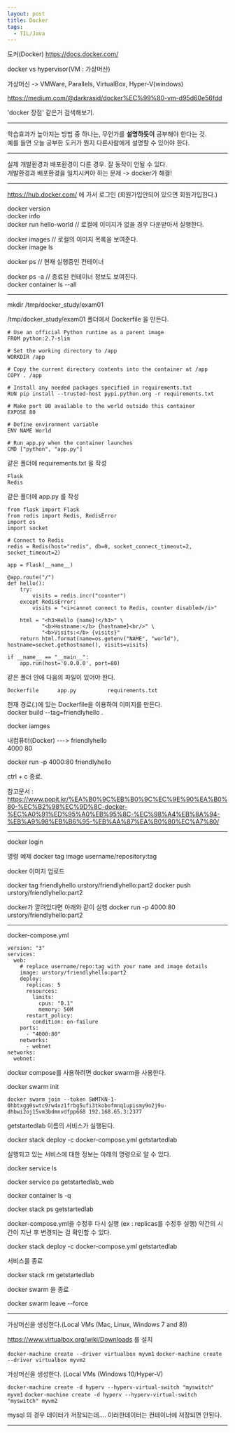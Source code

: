 ```yaml
---
layout: post 
title: Docker
tags:
  - TIL/Java
---
```


도커(Docker)
https://docs.docker.com/  

docker vs hypervisor(VM : 가상머신) 

가상머신 -> VMWare, Parallels, VirtualBox, Hyper-V(windows)

https://medium.com/@darkrasid/docker%EC%99%80-vm-d95d60e56fdd  

'docker 장점' 같은거 검색해보기.

---

학습효과가 높아지는 방법 중 하나는, 무언가를 **설명하듯이** 공부해야 한다는 것.  
예를 들면 오늘 공부한 도커가 뭔지 다른사람에게 설명할 수 있어야 한다.  

---

실제 개발환경과 배포환경이 다른 경우. 잘 동작이 안될 수 있다.  
개발환경과 배포환경을 일치시켜야 하는 문제 -> docker가 해결!

---
https://hub.docker.com/ 에 가서 로그인 (회원가입안되어 있으면 회원가입한다.)  

docker version  
docker info  
docker run hello-world // 로컬에 이미지가 없을 경우 다운받아서 실행한다.  

docker images // 로컬의 이미지 목록을 보여준다.  
docker image ls  

docker ps // 현재 실행중인 컨테이너  

docker ps -a // 종료된 컨테이너 정보도 보여진다.  
docker container ls --all  

---

mkdir /tmp/docker_study/exam01   

/tmp/docker_study/exam01 폴더에서 Dockerfile 을 만든다.  

```
# Use an official Python runtime as a parent image
FROM python:2.7-slim

# Set the working directory to /app
WORKDIR /app

# Copy the current directory contents into the container at /app
COPY . /app

# Install any needed packages specified in requirements.txt
RUN pip install --trusted-host pypi.python.org -r requirements.txt

# Make port 80 available to the world outside this container
EXPOSE 80

# Define environment variable
ENV NAME World

# Run app.py when the container launches
CMD ["python", "app.py"]

```
같은 폴더에 requirements.txt 을 작성  
```
Flask
Redis
```

같은 폴더에 app.py 를 작성  
```
from flask import Flask
from redis import Redis, RedisError
import os
import socket

# Connect to Redis
redis = Redis(host="redis", db=0, socket_connect_timeout=2, socket_timeout=2)

app = Flask(__name__)

@app.route("/")
def hello():
    try:
        visits = redis.incr("counter")
    except RedisError:
        visits = "<i>cannot connect to Redis, counter disabled</i>"

    html = "<h3>Hello {name}!</h3>" \
           "<b>Hostname:</b> {hostname}<br/>" \
           "<b>Visits:</b> {visits}"
    return html.format(name=os.getenv("NAME", "world"), hostname=socket.gethostname(), visits=visits)

if __name__ == "__main__":
    app.run(host='0.0.0.0', port=80)
```
같은 폴더 안에 다음의 파일이 있어야 한다.  
```
Dockerfile		app.py			requirements.txt
```
헌재 경로(.)에 있는 Dockerfile을 이용하여 이미지를 만든다.  
docker build --tag=friendlyhello .  

docker iamges  

내컴퓨터(Docker) ---> friendlyhello  
4000 80  

docker run -p 4000:80 friendlyhello  

ctrl + c 종료.  

참고문서 : https://www.popit.kr/%EA%B0%9C%EB%B0%9C%EC%9E%90%EA%B0%80-%EC%B2%98%EC%9D%8C-docker-%EC%A0%91%ED%95%A0%EB%95%8C-%EC%98%A4%EB%8A%94-%EB%A9%98%EB%B6%95-%EB%AA%87%EA%B0%80%EC%A7%80/

---

docker login

명령 예제
docker tag image username/repository:tag

docker 이미지 업로드

docker tag friendlyhello urstory/friendlyhello:part2
docker push urstory/friendlyhello:part2

docker가 깔려있다면 아래와 같이 실행
docker run -p 4000:80 urstory/friendlyhello:part2

---

docker-compose.yml
```
version: "3"
services:
  web:
    # replace username/repo:tag with your name and image details
    image: urstory/friendlyhello:part2
    deploy:
      replicas: 5
      resources:
        limits:
          cpus: "0.1"
          memory: 50M
      restart_policy:
        condition: on-failure
    ports:
      - "4000:80"
    networks:
      - webnet
networks:
  webnet:
```
docker compose를 사용하려면 docker swarm을 사용한다.  

docker swarm init  

```
docker swarm join --token SWMTKN-1-0hbtxgg0swtc9rw4xz1frbg5ufi3tkobofmnq1upismy9o2j9u-dhbwi2oj15vm3bdmnvdfpp668 192.168.65.3:2377
```

getstartedlab 이름의 서비스가 실행된다.

docker stack deploy -c docker-compose.yml getstartedlab

실행되고 있는 서비스에 대한 정보는 아래의 명령으로 알 수 있다.

docker service ls

docker service ps getstartedlab_web

docker container ls -q

docker stack ps getstartedlab

docker-compose.yml을 수정후 다시 실행 (ex : replicas를 수정후 실행)
약간의 시간이 지난 후 변경되는 걸 확인할 수 있다.

docker stack deploy -c docker-compose.yml getstartedlab

서비스를 종료

docker stack rm getstartedlab

docker swarm 을 종료

docker swarm leave --force

---
가상머신을 생성한다.(Local VMs (Mac, Linux, Windows 7 and 8))  

https://www.virtualbox.org/wiki/Downloads 를 설치  

`docker-machine create --driver virtualbox myvm1`
`docker-machine create --driver virtualbox myvm2`

가상머신을 생성한다. (Local VMs (Windows 10/Hyper-V)  

`docker-machine create -d hyperv --hyperv-virtual-switch "myswitch" myvm1`
`docker-machine create -d hyperv --hyperv-virtual-switch "myswitch" myvm2`

mysql 의 경우 데이터가 저장되는데.... 이러한데이터는 컨테이너에 저장되면 안된다.

---



